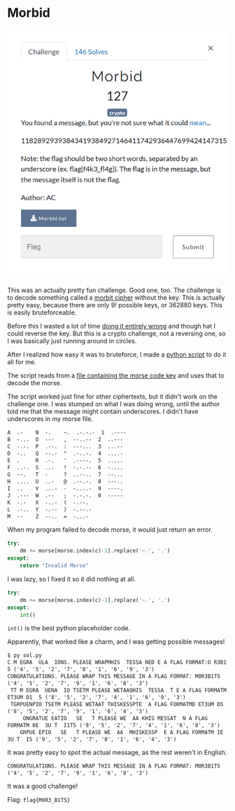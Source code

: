 # Morbid

![](https://raw.githubusercontent.com/deut-erium/WriteUps/master/HSCTF/crypto/Morbid/Capture.PNG)

This was an actually pretty fun challenge. Good one, too. The challenge is to decode something called a [morbit cipher](https://www.cryptogram.org/downloads/aca.info/ciphers/Morbit.pdf) without the key. This is actually pretty easy, because there are only 9! possible keys, or 362880 keys. This is easily bruteforceable.

Before this I wasted a lot of time [doing it entirely wrong](wrong_sol.py) and though hat I could reverse the key. But this is a crypto challenge, not a reversing one, so I was basically just running around in circles.

After I realized how easy it was to bruteforce, I made a [python script](sol.py) to do it all for me.

The script reads from a [file containing the morse code key](morse) and uses that to decode the morse.

The script worked just fine for other ciphertexts, but it didn't work on the challenge one. I was stumped on what I was doing wrong, until the author told me that the message might contain underscores. I didn't have underscores in my morse file.

```
A  .-    N  -.    ~.  .-.-.-  1  .----
B  -...  O  ---   ,  --..--  2  ..---
C  -.-.  P  .--.  :  ---...  3  ...--
D  -..   Q  --.-  "  .-..-.  4  ....-
E  .     R  .-.   '  .----.  5  .....
F  ..-.  S  ...   !  -.-.--  6  -....
G  --.   T  -     ?  ..--..  7  --...
H  ....  U  ..-   @  .--.-.  8  ---..
I  ..    V  ...-  -  -....-  9  ----.
J  .---  W  .--   ;  -.-.-.  0  -----
K  -.-   X  -..-  (  -.--.
L  .-..  Y  -.--  )  -.--.-
M  --    Z  --..  =  -...-
```

When my program failed to decode morse, it would just return an error.

```python
try:
    dm += morse[morse.index(c)-1].replace('~.', '.')
except:
    return "Invalid Morse"
```

I was lazy, so I fixed it so it did nothing at all.

```python
try:
    dm += morse[morse.index(c)-1].replace('~.', '.')
except:
    int()
```

`int()` is the best python placeholder code.

Apparently, that worked like a charm, and I was getting possible messages!

```
$ py sol.py
C M EGRA  ULA  IONS. PLEASE WRAPMHIS  TESSA NED E A FLAG FORMAT:O R3B1  5 ('4', '5', '2', '7', '8', '1', '6', '9', '3')
CONGRATULATIONS. PLEASE WRAP THIS MESSAGE IN A FLAG FORMAT: M0R3B1T5 ('4', '5', '2', '7', '9', '1', '6', '8', '3')
 TT M EGRA  UENA  IO TSETM PLEASE WETAAQHIS  TESSA  T E A FLAG FORMATM ET3UM D1  5 ('8', '5', '2', '7', '4', '1', '6', '9', '3')
 TGRPUENPIO TSETM PLEASE WETAAT THISKESSPTE  A FLAG FORMATMD ET3UM D5 ('8', '5', '2', '7', '9', '1', '6', '4', '3')
     ONGRATUE EATIO   SE   T PLEASE WE  AA KHIS MESSAT  N A FLAG FORMATM 0E  3U T  I1T5 ('9', '5', '2', '7', '4', '1', '6', '8', '3')
    GRPUE EPIO   SE   T PLEASE WE  AA  MHISKESSP  E A FLAG FORMATM IE  3U T  I5 ('9', '5', '2', '7', '8', '1', '6', '4', '3')
```

It was pretty easy to spot the actual message, as the rest weren't in English.

```
CONGRATULATIONS. PLEASE WRAP THIS MESSAGE IN A FLAG FORMAT: M0R3B1T5 ('4', '5', '2', '7', '9', '1', '6', '8', '3')
```

It was a good challenge!

Flag: `flag{M0R3_B1T5}`
